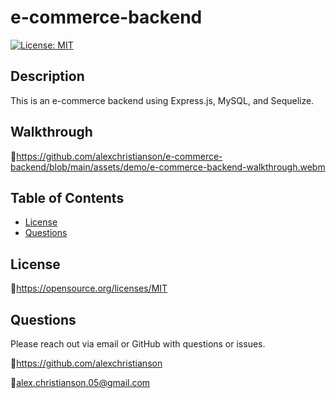 # e-commerce-backend

[![License: MIT](https://img.shields.io/badge/License-MIT-yellow.svg)](https://opensource.org/licenses/MIT)

## Description 
This is an e-commerce backend using Express.js, MySQL, and Sequelize. 

## Walkthrough
:link:https://github.com/alexchristianson/e-commerce-backend/blob/main/assets/demo/e-commerce-backend-walkthrough.webm

## Table of Contents
* [License](#license)
* [Questions](#questions)

## License
🔗https://opensource.org/licenses/MIT

## Questions
Please reach out via email or GitHub with questions or issues.

🔗https://github.com/alexchristianson

📧alex.christianson.05@gmail.com
